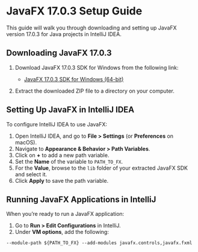 # JavaFX 17.0.3 Setup Guide

This guide will walk you through downloading and setting up JavaFX version 17.0.3 for Java projects in IntelliJ IDEA.

## Downloading JavaFX 17.0.3

1. Download JavaFX 17.0.3 SDK for Windows from the following link:
    - [JavaFX 17.0.3 SDK for Windows (64-bit)](https://download2.gluonhq.com/openjfx/17.0.13/openjfx-17.0.13_windows-x64_bin-sdk.zip)

2. Extract the downloaded ZIP file to a directory on your computer.

## Setting Up JavaFX in IntelliJ IDEA

To configure IntelliJ IDEA to use JavaFX:

1. Open IntelliJ IDEA, and go to **File > Settings** (or **Preferences** on macOS).
2. Navigate to **Appearance & Behavior > Path Variables**.
3. Click on **+** to add a new path variable.
4. Set the **Name** of the variable to `PATH_TO_FX`.
5. For the **Value**, browse to the `lib` folder of your extracted JavaFX SDK and select it.
6. Click **Apply** to save the path variable.

## Running JavaFX Applications in IntelliJ

When you’re ready to run a JavaFX application:

1. Go to **Run > Edit Configurations** in IntelliJ.
2. Under **VM options**, add the following:

```plaintext
--module-path ${PATH_TO_FX} --add-modules javafx.controls,javafx.fxml
```
   